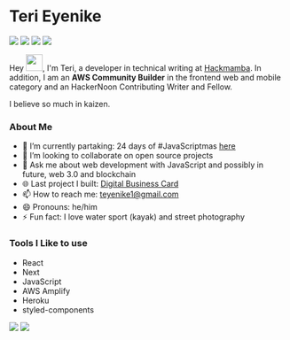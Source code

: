 <h1 align="left">Teri Eyenike</h1>

[<img src="https://img.shields.io/badge/Portfolio-000000?style=flat" />](https://terieyenike.github.io/v2/) [<img src="https://img.shields.io/badge/LinkedIn-0077B5?style=flat&logo=linkedin&logoColor=white" />](https://www.linkedin.com/in/terieyenike/) [<img src="https://img.shields.io/badge/Dev-090909?style=flat&logo=dev.to&logoColor=white" />](https://dev.to/terieyenike) [<img src="https://img.shields.io/badge/Twitter-1DA1F2?style=flat&logo=twitter&logoColor=white" />](https://twitter.com/terieyenike)


Hey <img src="https://raw.githubusercontent.com/MartinHeinz/MartinHeinz/master/wave.gif" width="30px">, I'm Teri, a developer in technical writing at [Hackmamba](https://hackmamba.io). In addition, I am an __AWS Community Builder__ in the frontend web and mobile category and an HackerNoon Contributing Writer and Fellow. 

I believe so much in kaizen.


<h3 align="left">About Me</h3>  

<!-- - 🔭 I’m currently working on  -->
- 🌱 I’m currently partaking: 24 days of #JavaScriptmas [here](https://scrimba.com/learn/javascriptmas2021)
- 👯 I’m looking to collaborate on open source projects
- 💬 Ask me about web development with JavaScript and possibly in future, web 3.0 and blockchain
- 🌐 Last project I built: [Digital Business Card](https://5osh7.csb.app/)
- 📫 How to reach me: <teyenike1@gmail.com>
- 😄 Pronouns: he/him
- ⚡ Fun fact: I love water sport (kayak) and street photography

### Tools I Like to use

- React
- Next
- JavaScript
- AWS Amplify
- Heroku
- styled-components

<p align="left">
  <img src="https://github-readme-stats.vercel.app/api?username=terieyenike&show_icons=true&theme=tokyonight" />
  <img src="https://github-readme-stats.vercel.app/api/top-langs?username=terieyenike&show_icons=true&hide_border=false&&count_private=true&include_all_commits=true&theme=tokyonight" />
</p>


<!-- Previously I have worked at [Utiva](https://utiva.io) where I handled building usable UIs and resolved users request having difficulties accessing the platform.  -->
<!--
**Terieyenike/terieyenike** is a ✨ _special_ ✨ repository because its `README.md` (this file) appears on your GitHub profile.

Here are some ideas to get you started:

- 🔭 I’m currently working on ...
- 🌱 I’m currently learning ...
- 👯 I’m looking to collaborate on ...
- 🤔 I’m looking for help with ...
- 💬 Ask me about ...
- 📫 How to reach me: ...
- 😄 Pronouns: ...
- ⚡ Fun fact: ...
-->

<!--   <img width="48%" src="https://github-readme-streak-stats.herokuapp.com/?user=terieyenike&theme=tokyonight" /> -->
